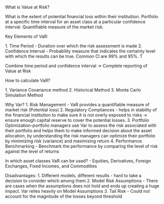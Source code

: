 What is Value at Risk?

What is the extent of potential financial loss within their instituition. Portfolio at a specific time interval for an asset class at a particular confidence interval. Quantifiable measure of the market risk.

Key Elements of VaR:

1.⁠ ⁠Time Period - Duration over which the risk assessment is made
2.⁠ ⁠Confidence Interval - Probability measure that indicates the certainty level with which the results can be true. Common Cl are 99% and 95%. T

Combine time period and confidence interval -> Complete reporting of Value at Risk

How to calculate VaR?

1.⁠ ⁠Variance Covariance method
2.⁠ ⁠Historical Method
3.⁠ ⁠Monte Carlo Simulation Method

Why Var?
1.⁠ ⁠Risk Management - VaR provides a quantifiable measure of market risk (Potential loss)
2.⁠ ⁠Regulatory Compliances - helps in stability of the financial institution to make sure it is not overly exposed to risks -> ensure enough capital reserve to cover the potential losses.
3.⁠ ⁠Portfolio Optimization-portfolio managers use Var to assess the risk associated with their portfolio and helps them to make informed decision about the asset allocation, by understanding the risk managers can optimize their portfolio by minimizing risk (variance) and maximising return
4.⁠ ⁠Performance Benchmarking - Benchmark the performance by comparing the level of risk against the level of returns

In which asset classes VaR can be used? - Equities, Derivatives, Foreign Exchanges, Fixed Incomes, and Commodities

Disadvantages:
1.⁠ ⁠Different models, different results - hard to take a decision to consider which among them
2.⁠ ⁠Model Risk Assumptions - There are cases when the assumptions does not hold and ends up creating a huge impact. Var relies heavily on Model Assumptions
3.⁠ ⁠Tail Risk - Could not account for the magnitude of the losses beyond threshold